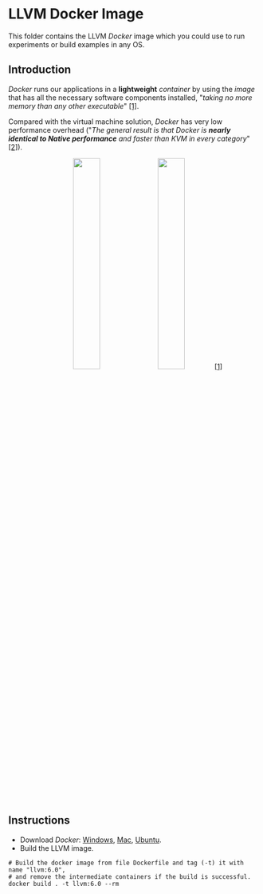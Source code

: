 # LLVM Docker Image

This folder contains the LLVM *Docker* image which you could use to run experiments or build examples in any OS.

## Introduction

*Docker* runs our applications in a **lightweight** *container* by using the *image* that has all the necessary software components installed, "*taking no more memory than any other executable*" [[1]](https://docs.docker.com/get-started/).

Compared with the virtual machine solution, *Docker* has very low performance overhead ("*The general result is that Docker is **nearly identical to Native performance** and faster than KVM in every category*" [[2]](https://stackoverflow.com/a/26149994/6320608)).

<p align="middle">
  <img width="32.9%" src="https://docs.docker.com/images/Container%402x.png">
  <img width="32.9%" src="https://docs.docker.com/images/VM%402x.png">
  <a href="https://docs.docker.com/get-started/">[1]</a>
</p>

## Instructions

- Download *Docker*: 
  [Windows](https://hub.docker.com/editions/community/docker-ce-desktop-windows), 
  [Mac](https://hub.docker.com/editions/community/docker-ce-desktop-mac), 
  [Ubuntu](https://docs.docker.com/install/linux/docker-ce/ubuntu/).
- Build the LLVM image.

```
# Build the docker image from file Dockerfile and tag (-t) it with name "llvm:6.0",
# and remove the intermediate containers if the build is successful.
docker build . -t llvm:6.0 --rm
```

